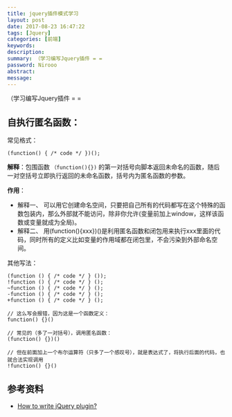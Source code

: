 ```yaml
---
title: jquery插件模式学习
layout: post
date: 2017-08-23 16:47:22
tags: [Jquery]
categories: [前端]
keywords: 
description:
summary: （学习编写Jquery插件 = =
password: Nirooo
abstract: 
message: 
---
```


（学习编写Jquery插件 = =

<!-- more -->

## 自执行匿名函数：

常见格式：
```JS
(function() { /* code */ })();
```
**解释**：包围函数 `（function(){})` 的第一对括号向脚本返回未命名的函数，随后一对空括号立即执行返回的未命名函数，括号内为匿名函数的参数。

**作用**：
- 解释一、 可以用它创建命名空间，只要把自己所有的代码都写在这个特殊的函数包装内，那么外部就不能访问，除非你允许(变量前加上window，这样该函数或变量就成为全局)。
- 解释二、 用(function(){xxx})()是利用匿名函数和闭包用来执行xxx里面的代码，同时所有的定义比如变量的作用域都在闭包里，不会污染到外部命名空间。


其他写法：
```JS
(function () { /* code */ } ()); 
!function () { /* code */ } ();
~function () { /* code */ } ();
-function () { /* code */ } ();
+function () { /* code */ } ();
```

```JS
// 这么写会报错，因为这是一个函数定义：
function() {}()

// 常见的（多了一对括号），调用匿名函数：
(function() {})()

// 但在前面加上一个布尔运算符（只多了一个感叹号），就是表达式了，将执行后面的代码，也就合法实现调用
!function() {}()
```


## 参考资料
- [How to write jQuery plugin?](https://github.com/i5ting/How-to-write-jQuery-plugin)